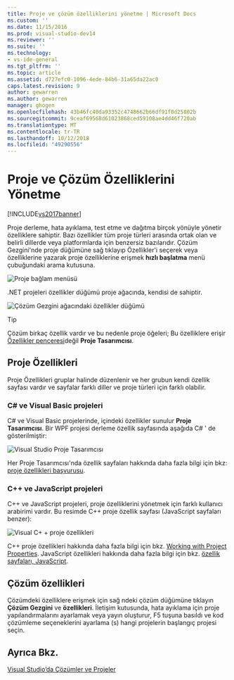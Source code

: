 ```yaml
---
title: Proje ve çözüm özelliklerini yönetme | Microsoft Docs
ms.custom: ''
ms.date: 11/15/2016
ms.prod: visual-studio-dev14
ms.reviewer: ''
ms.suite: ''
ms.technology:
- vs-ide-general
ms.tgt_pltfrm: ''
ms.topic: article
ms.assetid: d727efc0-1096-4ede-84b6-31a65da22ac0
caps.latest.revision: 9
author: gewarren
ms.author: gewarren
manager: ghogen
ms.openlocfilehash: 43b46fc40da93352c4748662b66df91f0d25802b
ms.sourcegitcommit: 9ceaf69568d61023868ced59108ae4dd46f720ab
ms.translationtype: MT
ms.contentlocale: tr-TR
ms.lasthandoff: 10/12/2018
ms.locfileid: "49290556"
---
```

# <a name="managing-project-and-solution-properties"></a>Proje ve Çözüm Özelliklerini Yönetme
[!INCLUDE[vs2017banner](../includes/vs2017banner.md)]

Proje derleme, hata ayıklama, test etme ve dağıtma birçok yönüyle yönetir özelliklere sahiptir. Bazı özellikler tüm proje türleri arasında ortak olan ve belirli dillerde veya platformlarda için benzersiz bazılarıdır. Çözüm Gezgini'nde proje düğümüne sağ tıklayıp Özellikler'i seçerek veya özelliklerine yazarak proje özelliklerine erişmek **hızlı başlatma** menü çubuğundaki arama kutusuna.  
  
 ![Proje bağlam menüsü](../ide/media/vs2015-proj-prop-menu.gif "vs2015_proj_prop_menu")  
  
 .NET projeleri özellikler düğümü proje ağacında, kendisi de sahiptir.  
  
 ![Çözüm Gezgini ağacındaki özellikler düğümü](../ide/media/vs2015-props-se.png "VS2015_Props_SE")  
  
> [!TIP]
>  Çözüm birkaç özellik vardır ve bu nedenle proje öğeleri; Bu özelliklere erişir [Özellikler penceresi](../ide/reference/properties-window.md)değil **Proje Tasarımcısı**.  
  
## <a name="project-properties"></a>Proje Özellikleri  
 Proje Özellikleri gruplar halinde düzenlenir ve her grubun kendi özellik sayfası vardır ve sayfalar farklı diller ve proje türleri için farklı olabilir.  
  
### <a name="c-and-visual-basic-projects"></a>C# ve Visual Basic projeleri  
 C# ve Visual Basic projelerinde, içindeki özellikler sunulur **Proje Tasarımcısı**. Bir WPF projesi derleme özellik sayfasında aşağıda C# ' de gösterilmiştir:  
  
 ![Visual Studio Proje Tasarımcısı](../ide/media/vs2015-proppage-build.png "VS2015_PropPage_Build")  
  
 Her Proje Tasarımcısı'nda özellik sayfaları hakkında daha fazla bilgi için bkz: [proje özellikleri başvurusu](../ide/reference/project-properties-reference.md).  
  
### <a name="c-and-javascript-projects"></a>C++ ve JavaScript projeleri  
 C++ ve JavaScript projeleri, proje özelliklerini yönetmek için farklı kullanıcı arabirimi vardır. Bu resimde C++ proje özellik sayfası (JavaScript sayfaları benzer):  
  
 ![Visual C&#43; &#43; proje özellikleri](../ide/media/vs2015-projprops-cpp.png "VS2015_ProjProps_cpp")  
  
 C++ proje özellikleri hakkında daha fazla bilgi için bkz. [Working with Project Properties](http://msdn.microsoft.com/library/9b0d6f8b-7d4e-4e61-aa75-7d14944816cd). JavaScript özellikleri hakkında daha fazla bilgi için bkz. [özellik sayfaları, JavaScript](../ide/reference/property-pages-javascript.md).  
  
## <a name="solution-properties"></a>Çözüm özellikleri  
 Çözümdeki özelliklere erişmek için sağ ndeki çözüm düğümüne tıklayın **Çözüm Gezgini** ve **özellikleri**. İletişim kutusunda, hata ayıklama için proje yapılandırmalarını ayarlamak veya yayın oluşturur, F5 tuşuna basıldı ve kod çözümleme seçeneklerini ayarlama (s) hangi projelerin başlangıç projesi seçin.  
  
## <a name="see-also"></a>Ayrıca Bkz.  
 [Visual Studio’da Çözümler ve Projeler](../ide/solutions-and-projects-in-visual-studio.md)



